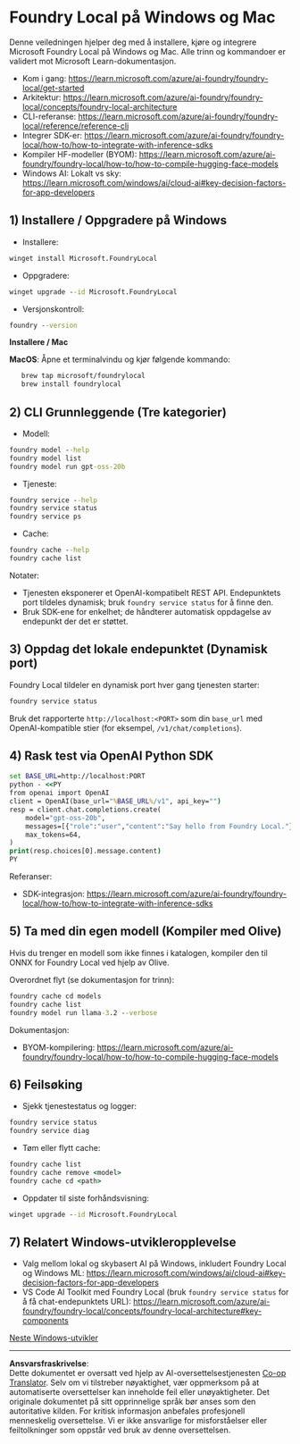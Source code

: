 <!--
CO_OP_TRANSLATOR_METADATA:
{
  "original_hash": "ba4a0e432e3b6bfed9026383b0b56cf4",
  "translation_date": "2025-10-02T13:18:06+00:00",
  "source_file": "Module07/foundrylocal.md",
  "language_code": "no"
}
-->
# Foundry Local på Windows og Mac

Denne veiledningen hjelper deg med å installere, kjøre og integrere Microsoft Foundry Local på Windows og Mac. Alle trinn og kommandoer er validert mot Microsoft Learn-dokumentasjon.

- Kom i gang: https://learn.microsoft.com/azure/ai-foundry/foundry-local/get-started
- Arkitektur: https://learn.microsoft.com/azure/ai-foundry/foundry-local/concepts/foundry-local-architecture
- CLI-referanse: https://learn.microsoft.com/azure/ai-foundry/foundry-local/reference/reference-cli
- Integrer SDK-er: https://learn.microsoft.com/azure/ai-foundry/foundry-local/how-to/how-to-integrate-with-inference-sdks
- Kompiler HF-modeller (BYOM): https://learn.microsoft.com/azure/ai-foundry/foundry-local/how-to/how-to-compile-hugging-face-models
- Windows AI: Lokalt vs sky: https://learn.microsoft.com/windows/ai/cloud-ai#key-decision-factors-for-app-developers

## 1) Installere / Oppgradere på Windows

- Installere:
```cmd
winget install Microsoft.FoundryLocal
```
- Oppgradere:
```cmd
winget upgrade --id Microsoft.FoundryLocal
```
- Versjonskontroll:
```cmd
foundry --version
```
     
**Installere / Mac**

**MacOS**: 
Åpne et terminalvindu og kjør følgende kommando:
```bash
   brew tap microsoft/foundrylocal
   brew install foundrylocal
```

## 2) CLI Grunnleggende (Tre kategorier)

- Modell:
```cmd
foundry model --help
foundry model list
foundry model run gpt-oss-20b
```
- Tjeneste:
```cmd
foundry service --help
foundry service status
foundry service ps
```
- Cache:
```cmd
foundry cache --help
foundry cache list
```

Notater:
- Tjenesten eksponerer et OpenAI-kompatibelt REST API. Endepunktets port tildeles dynamisk; bruk `foundry service status` for å finne den.
- Bruk SDK-ene for enkelhet; de håndterer automatisk oppdagelse av endepunkt der det er støttet.

## 3) Oppdag det lokale endepunktet (Dynamisk port)

Foundry Local tildeler en dynamisk port hver gang tjenesten starter:
```cmd
foundry service status
```
Bruk det rapporterte `http://localhost:<PORT>` som din `base_url` med OpenAI-kompatible stier (for eksempel, `/v1/chat/completions`).

## 4) Rask test via OpenAI Python SDK

```cmd
set BASE_URL=http://localhost:PORT
python - <<PY
from openai import OpenAI
client = OpenAI(base_url="%BASE_URL%/v1", api_key="")
resp = client.chat.completions.create(
    model="gpt-oss-20b",
    messages=[{"role":"user","content":"Say hello from Foundry Local."}],
    max_tokens=64,
)
print(resp.choices[0].message.content)
PY
```
Referanser:
- SDK-integrasjon: https://learn.microsoft.com/azure/ai-foundry/foundry-local/how-to/how-to-integrate-with-inference-sdks

## 5) Ta med din egen modell (Kompiler med Olive)

Hvis du trenger en modell som ikke finnes i katalogen, kompiler den til ONNX for Foundry Local ved hjelp av Olive.

Overordnet flyt (se dokumentasjon for trinn):
```cmd
foundry cache cd models
foundry cache list
foundry model run llama-3.2 --verbose
```
Dokumentasjon:
- BYOM-kompilering: https://learn.microsoft.com/azure/ai-foundry/foundry-local/how-to/how-to-compile-hugging-face-models

## 6) Feilsøking

- Sjekk tjenestestatus og logger:
```cmd
foundry service status
foundry service diag
```
- Tøm eller flytt cache:
```cmd
foundry cache list
foundry cache remove <model>
foundry cache cd <path>
```
- Oppdater til siste forhåndsvisning:
```cmd
winget upgrade --id Microsoft.FoundryLocal
```

## 7) Relatert Windows-utvikleropplevelse

- Valg mellom lokal og skybasert AI på Windows, inkludert Foundry Local og Windows ML:
  https://learn.microsoft.com/windows/ai/cloud-ai#key-decision-factors-for-app-developers
- VS Code AI Toolkit med Foundry Local (bruk `foundry service status` for å få chat-endepunktets URL):
  https://learn.microsoft.com/azure/ai-foundry/foundry-local/concepts/foundry-local-architecture#key-components

[Neste Windows-utvikler](./windowdeveloper.md)

---

**Ansvarsfraskrivelse**:  
Dette dokumentet er oversatt ved hjelp av AI-oversettelsestjenesten [Co-op Translator](https://github.com/Azure/co-op-translator). Selv om vi tilstreber nøyaktighet, vær oppmerksom på at automatiserte oversettelser kan inneholde feil eller unøyaktigheter. Det originale dokumentet på sitt opprinnelige språk bør anses som den autoritative kilden. For kritisk informasjon anbefales profesjonell menneskelig oversettelse. Vi er ikke ansvarlige for misforståelser eller feiltolkninger som oppstår ved bruk av denne oversettelsen.